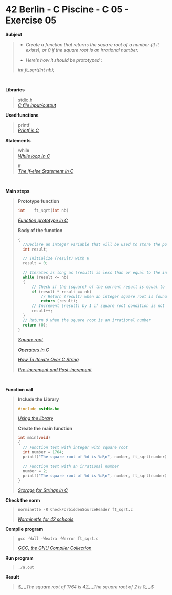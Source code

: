 # 42 Berlin - C Piscine - C 05 - Exercise 05

**Subject**  
> * _Create a function that returns the square root of a number (if it exists), or 0 if the
square root is an irrational number._    
>
> * _Here’s how it should be prototyped :_   
>
>_int ft_sqrt(int nb);_    
>

<br>

**Libraries**        
>
>stdio.h    
>_[C file input/output](https://en.wikipedia.org/wiki/C_file_input/output)_
>    

**Used functions**   
>
>printf   
>_[Printf in C](https://www.geeksforgeeks.org/printf-in-c/)_    

**Statements**
>
>while    
>_[While loop in C](https://www.geeksforgeeks.org/c-while-loop/?ref=lbp)_
>   
>if    
>_[The if-else Statement in C](https://www.geeksforgeeks.org/c-if-else-statement/?ref=lbp)_   

<br>

**Main steps**
>
>**Prototype function**
>```c
>int	ft_sqrt(int nb)
>```  
>_[Function prototype in C](https://www.geeksforgeeks.org/function-prototype-in-c/)_  
>
>**Body of the function**
>```c
>{
>	//Declare an integer variable that will be used to store the potential square root values 
>	int	result;
>
>	// Initialize (result) with 0
>	result = 0;
>
>	// Iterates as long as (result) is less than or equal to the input value (nb)
>	while (result <= nb)
>	{
>		// Check if the (square) of the current result is equal to (nb)
>		if (result * result == nb)
>			// Return (result) when an integer square root is found
>			return (result);
>		// Increment (result) by 1 if square root condition is not met
>		result++;
>	}
>	// Return 0 when the square root is an irrational number 
>	return (0);
>}   
>```
>_[Square root](https://en.wikipedia.org/wiki/Square_root)_
>
>_[Operators in C](https://www.geeksforgeeks.org/operators-in-c/)_   
>
>_[How To Iterate Over C String](https://dev.to/zirkelc/how-to-iterate-over-c-string-lcj)_  
>
>_[Pre-increment and Post-increment](https://www.geeksforgeeks.org/pre-increment-and-post-increment-in-c/)_    
>

<br>

**Function call**
>**Include the Library**
>```c
>#include <stdio.h>
>```
>_[Using the library](https://www.gnu.org/software/libc/manual/html_mono/libc.html#Using-the-Library)_
>
>**Create the main function**
>```c
>int main(void)
>{
>	// Function test with integer with square root
>	int number = 1764;
>	printf("The square root of %d is %d\n", number, ft_sqrt(number));
>
>	// Function test with an irrational number 
>	number = 2;
>	printf("The square root of %d is %d\n", number, ft_sqrt(number));
>}
>```    
>_[Storage for Strings in C](https://www.geeksforgeeks.org/storage-for-strings-in-c/)_      

**Check the norm**
>```
>norminette -R CheckForbiddenSourceHeader ft_sqrt.c
>```
>_[Norminette for 42 schools](https://github.com/42School/norminette)_

**Compile program**
>```
>gcc -Wall -Wextra -Werror ft_sqrt.c
>```
>_[GCC, the GNU Compiler Collection](https://gcc.gnu.org)_

**Run program**
>```
>./a.out
>```

**Result**
>_$_   
>_The square root of 1764 is 42_  
>_The square root of 2 is 0_   
>_$_   